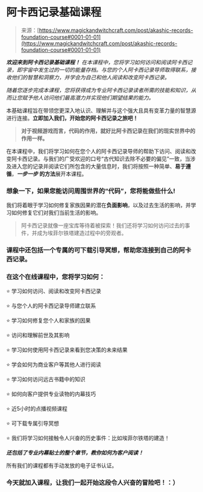 <!--yml

类别：未分类

日期：2024-06-12 18:32:21

-->

# 阿卡西记录基础课程

> 来源：[https://www.magickandwitchcraft.com/post/akashic-records-foundation-course#0001-01-01](https://www.magickandwitchcraft.com/post/akashic-records-foundation-course#0001-01-01)

***欢迎来到阿卡西记录基础课程！*** *在本课程中，您将学习如何访问和阅读阿卡西记录，即宇宙中发生过的一切的能量存档。与您的个人阿卡西记录导师取得联系，接收他们的智慧和洞察力，并学会为自己和他人阅读和改变阿卡西记录。*

*随着您逐步完成本课程，您将获得成为专业阿卡西记录读者所需的技能和知识，从而让您赋予他人访问他们最高潜力并实现他们期望结果的能力。*

本基础课程旨在带领您更深入地认识、理解并与这个强大且具有变革力量的智慧源进行连接。**立即加入我们，开始您的阿卡西记录之旅吧！**

> **对于视频游戏而言，代码的作用，就好比阿卡西记录在我们的现实世界中的作用一样。**

在本课程中，我们将学习如何在您个人的阿卡西记录导师的帮助下访问、阅读和改变阿卡西记录。与我们的广受欢迎的口号“古代知识去除不必要的偏见”一致，当涉及进入您的记录并阅读它们所包含的大量信息时，我们将按照一种简单、**易于遵循**，***一步一步*** **的方法**展开本课程。

### 想象一下，如果您能访问周围世界的“代码”，您将能做些什么!

我们将着眼于学习如何修复家族因果的潜在**负面影响**，以及过去生活的影响，并学习如何修复它们对我们当前生活的影响。

> 阿卡西记录就像一座宝库等待着被探索！我们还将学习如何访问过去的事件，并成为埃菲尔铁塔建造过程中的旁观者。

### 课程中还包括一个专属的可下载引导冥想，帮助您连接到自己的阿卡西记录。

### 在这个在线课程中，您将学习如何：

⭐ 学习如何访问、阅读和改变阿卡西记录

⭐ 与您个人的阿卡西记录导师建立联系

⭐ 学习如何修复您个人和家族的因果

⭐ 访问和理解前世及其影响

⭐ 学习如何使用阿卡西记录来看到您决策的未来结果

⭐ 学会如何为商业客户等其他人进行阅读

⭐ 学习如何访问远古书籍中的知识

⭐ 如何向客户提供专业读物的内幕技巧

⭐ 近5小时的点播视频课程

⭐ 可下载专属引导冥想

⭐ 我们将学习如何接触令人兴奋的历史事件：比如埃菲尔铁塔的建造！

***还包括了专业内幕贴士的整个章节，教你如何为客户阅读！***

所有我们的课程都有手动发放的电子证书认证。

### 今天就加入课程，让我们一起开始这段令人兴奋的冒险吧！：）
